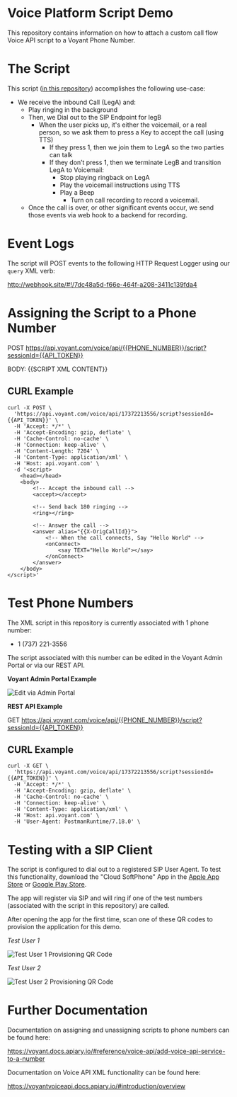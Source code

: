 # Voice Platform Script Demo
This repository contains information on how to attach a custom call flow Voice API script to a Voyant Phone Number.

# The Script
This script ([in this repository](https://github.com/inteliquent/voyant-voice-platform-demo/blob/master/script-example.xml)) accomplishes the following use-case:
- We receive the inbound Call (LegA) and:
  - Play ringing in the background
  - Then, we Dial out to the SIP Endpoint for legB
    - When the user picks up, it's either the voicemail, or a real person, so we ask them to press a Key to accept the call (using TTS)
      - If they press 1, then we join them to LegA so the two parties can talk
      - If they don’t press 1, then we terminate LegB and transition LegA to Voicemail:
        - Stop playing ringback on LegA
        - Play the voicemail instructions using TTS
        - Play a Beep
          - Turn on call recording to record a voicemail.
  - Once the call is over, or other significant events occur, we send those events via web hook to a backend for recording.
        

# Event Logs

The script will POST events to the following HTTP Request Logger using our `query` XML verb:

http://webhook.site/#!/7dc48a5d-f66e-464f-a208-3411c139fda4


# Assigning the Script to a Phone Number
POST https://api.voyant.com/voice/api/{{PHONE_NUMBER}}/script?sessionId={{API_TOKEN}}

BODY: {{SCRIPT XML CONTENT}}

## CURL Example

```
curl -X POST \
  'https://api.voyant.com/voice/api/17372213556/script?sessionId={{API_TOKEN}}' \
  -H 'Accept: */*' \
  -H 'Accept-Encoding: gzip, deflate' \
  -H 'Cache-Control: no-cache' \
  -H 'Connection: keep-alive' \
  -H 'Content-Length: 7204' \
  -H 'Content-Type: application/xml' \
  -H 'Host: api.voyant.com' \
  -d '<script>
    <head></head>
    <body>        
        <!-- Accept the inbound call -->
        <accept></accept>

        <!-- Send back 180 ringing -->
        <ring></ring>

        <!-- Answer the call -->
        <answer alias="{{X-OrigCallId}}">
            <!-- When the call connects, Say "Hello World" -->
            <onConnect>
                <say TEXT="Hello World"></say>
            </onConnect>
        </answer>
    </body>
</script>'
```

# Test Phone Numbers

The XML script in this repository is currently associated with 1 phone number:
- 1 (737) 221-3556

The script associated with this number can be edited in the Voyant Admin Portal or via our REST API.

**Voyant Admin Portal Example**

![Edit via Admin Portal](https://www.dropbox.com/s/tsqzdjs1ymqten1/Screenshot%202019-12-11%2013.00.16.png?dl=0&raw=true)

**REST API Example**

GET https://api.voyant.com/voice/api/{{PHONE_NUMBER}}/script?sessionId={{API_TOKEN}}

## CURL Example

```
curl -X GET \
  'https://api.voyant.com/voice/api/17372213556/script?sessionId={{API_TOKEN}}' \
  -H 'Accept: */*' \
  -H 'Accept-Encoding: gzip, deflate' \
  -H 'Cache-Control: no-cache' \
  -H 'Connection: keep-alive' \
  -H 'Content-Type: application/xml' \
  -H 'Host: api.voyant.com' \
  -H 'User-Agent: PostmanRuntime/7.18.0' \
```

# Testing with a SIP Client

The script is configured to dial out to a registered SIP User Agent. To test this functionality, download the "Cloud SoftPhone" App in the [Apple App Store](https://apps.apple.com/us/app/cloud-softphone/id567475545) or [Google Play Store](https://play.google.com/store/apps/details?id=cz.acrobits.softphone.cloudphone&hl=en_US).

The app will register via SIP and will ring if one of the test numbers (associated with the script in this repository) are called.

After opening the app for the first time, scan one of these QR codes to provision the application for this demo.

*Test User 1*

![Test User 1 Provisioning QR Code](https://www.dropbox.com/s/nyjb1u5e2cwtsj3/ACR1.png?dl=0&raw=true)

*Test User 2*

![Test User 2 Provisioning QR Code](https://www.dropbox.com/s/1i28d03l6fvyhd8/ACR2.png?dl=0&raw=true)

# Further Documentation

Documentation on assigning and unassigning scripts to phone numbers can be found here:

https://voyant.docs.apiary.io/#reference/voice-api/add-voice-api-service-to-a-number

Documentation on Voice API XML functionality can be found here:

https://voyantvoiceapi.docs.apiary.io/#introduction/overview


